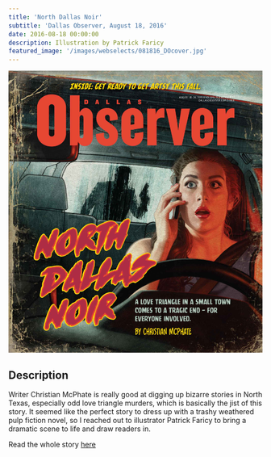 ```yaml
---
title: 'North Dallas Noir'
subtitle: 'Dallas Observer, August 18, 2016'
date: 2016-08-18 00:00:00
description: Illustration by Patrick Faricy
featured_image: '/images/webselects/081816_DOcover.jpg'
---
```


![](/images/webselects/081816_DOcover.jpg)

## Description

Writer Christian McPhate is really good at digging up bizarre stories in North Texas, especially odd love triangle murders, which is basically the jist of this story. It seemed like the perfect story to dress up with a trashy weathered pulp fiction novel, so I reached out to illustrator Patrick Faricy to bring a dramatic scene to life and draw readers in.

Read the whole story [here](https://www.dallasobserver.com/news/deadly-flower-mound-love-triangle-leaves-wreckage-in-its-wake-8585149)